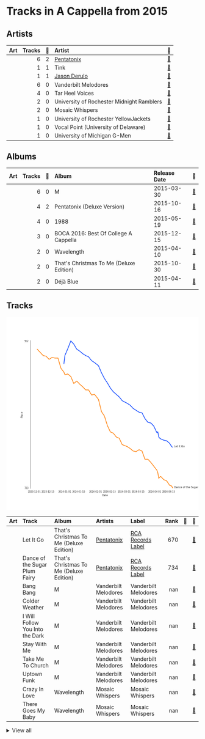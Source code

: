 # Tracks in A Cappella from 2015

## Artists

| Art | Tracks | 💚 | Artist | 🔗 |
|:---|---:|---:|:---|:---|
| <img src="https://i.scdn.co/image/ab6761610000e5eb746dd598cf914934bd27ed7e" alt="" width="50" /> | 6 | 2 | [Pentatonix](../../../artists/pentatonix/overview.md) | [🔗](https://open.spotify.com/artist/26AHtbjWKiwYzsoGoUZq53) |
| <img src="https://i.scdn.co/image/ab6761610000e5ebee310fa1ea1733fd31d9866c" alt="" width="50" /> | 1 | 1 | Tink | [🔗](https://open.spotify.com/artist/4v6XOdonnfpdTKTRJArG7v) |
| <img src="https://i.scdn.co/image/ab6761610000e5eb62fa38af4bdc7322b2103493" alt="" width="50" /> | 1 | 1 | [Jason Derulo](../../../artists/jason_derulo/overview.md) | [🔗](https://open.spotify.com/artist/07YZf4WDAMNwqr4jfgOZ8y) |
| <img src="https://i.scdn.co/image/ab6761610000e5eb8cb389217e22c8ecb1846122" alt="" width="50" /> | 6 | 0 | Vanderbilt Melodores | [🔗](https://open.spotify.com/artist/7HkF8fT7TZlrQsjSgWUEXN) |
| <img src="https://i.scdn.co/image/ab6761610000e5eb3a9c5b798300322d4bc698f0" alt="" width="50" /> | 4 | 0 | Tar Heel Voices | [🔗](https://open.spotify.com/artist/1apO6pJsV1nwuF2K8sEsDo) |
| <img src="https://i.scdn.co/image/ab6761610000e5eb71d410aa92b2950f9d59e2bc" alt="" width="50" /> | 2 | 0 | University of Rochester Midnight Ramblers | [🔗](https://open.spotify.com/artist/2Tv49uvEsNJXUpuFL7HuKu) |
| <img src="https://i.scdn.co/image/ab6761610000e5ebca516d559d106ed3854fc71b" alt="" width="50" /> | 2 | 0 | Mosaic Whispers | [🔗](https://open.spotify.com/artist/0fP33MCfVUaPivyFYLZtoh) |
| <img src="https://i.scdn.co/image/ab6761610000e5eb9f0ec2e6469f7552d8a7ea63" alt="" width="50" /> | 1 | 0 | University of Rochester YellowJackets | [🔗](https://open.spotify.com/artist/5PdBpsZXvnEbbTe1589fMO) |
| <img src="https://i.scdn.co/image/ab6761610000e5eb8be60bf944b4dfa165ed2995" alt="" width="50" /> | 1 | 0 | Vocal Point (University of Delaware) | [🔗](https://open.spotify.com/artist/4nrhXBXu7FnxWeSbB21bfk) |
| | 1 | 0 | University of Michigan G-Men | [🔗](https://open.spotify.com/artist/1jANAnjCBrwxiT4c33eeNc) |

## Albums

| Art | Tracks | 💚 | Album | Release Date | 🔗 |
|:---|---:|---:|:---|:---|:---|
| <img src="https://i.scdn.co/image/ab67616d0000b27331c35347cbb989e84ccccf8e" alt="" width="50" /> | 6 | 0 | M | 2015-03-30 | [🔗](https://open.spotify.com/album/1B0XzLFo4XYh8QIwPRTdpR) |
| <img src="https://i.scdn.co/image/ab67616d0000b27338407526ecab26f59f44f999" alt="" width="50" /> | 4 | 2 | Pentatonix (Deluxe Version) | 2015-10-16 | [🔗](https://open.spotify.com/album/6qf9tE8pNRW0kX1Cucrixr) |
| <img src="https://i.scdn.co/image/ab67616d0000b2730719dbaac955fe41fed564ad" alt="" width="50" /> | 4 | 0 | 1988 | 2015-05-19 | [🔗](https://open.spotify.com/album/6nktHqHKPt8kT4ozUJvwrs) |
| <img src="https://i.scdn.co/image/ab67616d0000b2732c9bde1126c992a7140f4976" alt="" width="50" /> | 3 | 0 | BOCA 2016: Best Of College A Cappella | 2015-12-15 | [🔗](https://open.spotify.com/album/2AOr4esohQurJGXklhRH1a) |
| <img src="https://i.scdn.co/image/ab67616d0000b273e49dba8b71933913e6d8cc3f" alt="" width="50" /> | 2 | 0 | Wavelength | 2015-04-10 | [🔗](https://open.spotify.com/album/56RyapLbZ4DESHfzD87X7F) |
| <img src="https://i.scdn.co/image/ab67616d0000b273e0283afa7dd6c6ac806fb67c" alt="" width="50" /> | 2 | 0 | That's Christmas To Me (Deluxe Edition) | 2015-10-30 | [🔗](https://open.spotify.com/album/082VlX7cBth0o8xqDGclNn) |
| <img src="https://i.scdn.co/image/ab67616d0000b27356231fb2f9b79b8ef4e4dcdd" alt="" width="50" /> | 2 | 0 | Déjà Blue | 2015-04-11 | [🔗](https://open.spotify.com/album/1mZNLR8qY6GhhrnCmtEAv3) |

## Tracks

![Track score ranking over time](../../../images/playlists/a_cappella/2015/tracks_time_series.png)

| Art | Track | Album | Artists | Label | Rank | 💚 | 🔗 |
|:---|:---|:---|:---|:---|---:|:---|:---|
| <img src="https://i.scdn.co/image/ab67616d0000b273e0283afa7dd6c6ac806fb67c" alt="" width="50" /> | Let It Go | That's Christmas To Me (Deluxe Edition) | [Pentatonix](../../../artists/pentatonix/overview.md) | [RCA Records Label](../../../labels/rca_records_label) | 670 | | [🔗](https://open.spotify.com/track/2G7K3Op9y3HhqrF2TdHP95) |
| <img src="https://i.scdn.co/image/ab67616d0000b273e0283afa7dd6c6ac806fb67c" alt="" width="50" /> | Dance of the Sugar Plum Fairy | That's Christmas To Me (Deluxe Edition) | [Pentatonix](../../../artists/pentatonix/overview.md) | [RCA Records Label](../../../labels/rca_records_label) | 734 | | [🔗](https://open.spotify.com/track/0u0TlASkQWH2bGIZRu0HLh) |
| <img src="https://i.scdn.co/image/ab67616d0000b27331c35347cbb989e84ccccf8e" alt="" width="50" /> | Bang Bang | M | Vanderbilt Melodores | Vanderbilt Melodores | nan | | [🔗](https://open.spotify.com/track/1UOM0rw7bL6ABrJJdCQVGS) |
| <img src="https://i.scdn.co/image/ab67616d0000b27331c35347cbb989e84ccccf8e" alt="" width="50" /> | Colder Weather | M | Vanderbilt Melodores | Vanderbilt Melodores | nan | | [🔗](https://open.spotify.com/track/6ZlO7zjdkGguzlzqETjQWX) |
| <img src="https://i.scdn.co/image/ab67616d0000b27331c35347cbb989e84ccccf8e" alt="" width="50" /> | I Will Follow You Into the Dark | M | Vanderbilt Melodores | Vanderbilt Melodores | nan | | [🔗](https://open.spotify.com/track/0pSpcp8H6Uz0YYTstd6TQd) |
| <img src="https://i.scdn.co/image/ab67616d0000b27331c35347cbb989e84ccccf8e" alt="" width="50" /> | Stay With Me | M | Vanderbilt Melodores | Vanderbilt Melodores | nan | | [🔗](https://open.spotify.com/track/4RmV6pCVugq1eRjVyAFif0) |
| <img src="https://i.scdn.co/image/ab67616d0000b27331c35347cbb989e84ccccf8e" alt="" width="50" /> | Take Me To Church | M | Vanderbilt Melodores | Vanderbilt Melodores | nan | | [🔗](https://open.spotify.com/track/3V9QTe9fMUYNts2DQMk6kx) |
| <img src="https://i.scdn.co/image/ab67616d0000b27331c35347cbb989e84ccccf8e" alt="" width="50" /> | Uptown Funk | M | Vanderbilt Melodores | Vanderbilt Melodores | nan | | [🔗](https://open.spotify.com/track/5HonIiodFfMQo6ThSI24Xy) |
| <img src="https://i.scdn.co/image/ab67616d0000b273e49dba8b71933913e6d8cc3f" alt="" width="50" /> | Crazy In Love | Wavelength | Mosaic Whispers | Mosaic Whispers | nan | | [🔗](https://open.spotify.com/track/0QC4u321fMlZlCJ46vk5uW) |
| <img src="https://i.scdn.co/image/ab67616d0000b273e49dba8b71933913e6d8cc3f" alt="" width="50" /> | There Goes My Baby | Wavelength | Mosaic Whispers | Mosaic Whispers | nan | | [🔗](https://open.spotify.com/track/5914Jx2xX9GLN2saFuKJk1) |


<details>
<summary>View all</summary>

| Art | Track | Album | Artists | Label | Rank | 💚 | 🔗 |
|:---|:---|:---|:---|:---|---:|:---|:---|
| <img src="https://i.scdn.co/image/ab67616d0000b27356231fb2f9b79b8ef4e4dcdd" alt="" width="50" /> | If I Ain't Got You | Déjà Blue | University of Rochester Midnight Ramblers | The University of Rochester Midnight Ramblers | nan | | [🔗](https://open.spotify.com/track/3uzpLD83HIswicPyNjIAeV) |
| <img src="https://i.scdn.co/image/ab67616d0000b27356231fb2f9b79b8ef4e4dcdd" alt="" width="50" /> | Somebody to Love | Déjà Blue | University of Rochester Midnight Ramblers | The University of Rochester Midnight Ramblers | nan | | [🔗](https://open.spotify.com/track/1eFGyhxh3mhU2UhO43cikk) |
| <img src="https://i.scdn.co/image/ab67616d0000b2730719dbaac955fe41fed564ad" alt="" width="50" /> | Can't Take My Eyes Off You | 1988 | Tar Heel Voices | Tar Heel Voices | nan | | [🔗](https://open.spotify.com/track/421iteTHiwbWZneFqAUQpS) |
| <img src="https://i.scdn.co/image/ab67616d0000b2730719dbaac955fe41fed564ad" alt="" width="50" /> | Chandelier | 1988 | Tar Heel Voices | Tar Heel Voices | nan | | [🔗](https://open.spotify.com/track/18wXABY4rT8OWkluEuXir0) |
| <img src="https://i.scdn.co/image/ab67616d0000b2730719dbaac955fe41fed564ad" alt="" width="50" /> | Counting Stars | 1988 | Tar Heel Voices | Tar Heel Voices | nan | | [🔗](https://open.spotify.com/track/497vByhCSwcQHKrLOqsXgA) |
| <img src="https://i.scdn.co/image/ab67616d0000b2730719dbaac955fe41fed564ad" alt="" width="50" /> | Say Something | 1988 | Tar Heel Voices | Tar Heel Voices | nan | | [🔗](https://open.spotify.com/track/2lXAm7golSL8XPCJiv8qVS) |
| <img src="https://i.scdn.co/image/ab67616d0000b27338407526ecab26f59f44f999" alt="" width="50" /> | Can't Sleep Love | Pentatonix (Deluxe Version) | [Pentatonix](../../../artists/pentatonix/overview.md) | [RCA Records Label](../../../labels/rca_records_label) | nan | | [🔗](https://open.spotify.com/track/1klGbW5a9qTBFUjFfddbmU) |
| <img src="https://i.scdn.co/image/ab67616d0000b27338407526ecab26f59f44f999" alt="" width="50" /> | Can't Sleep Love (feat. Tink) | Pentatonix (Deluxe Version) | [Pentatonix](../../../artists/pentatonix/overview.md), Tink | [RCA Records Label](../../../labels/rca_records_label) | nan | 💚 | [🔗](https://open.spotify.com/track/1GXFYdKM6MNrogE2PacpKe) |
| <img src="https://i.scdn.co/image/ab67616d0000b27338407526ecab26f59f44f999" alt="" width="50" /> | If I Ever Fall In Love (feat. Jason Derulo) | Pentatonix (Deluxe Version) | [Pentatonix](../../../artists/pentatonix/overview.md), [Jason Derulo](../../../artists/jason_derulo/overview.md) | [RCA Records Label](../../../labels/rca_records_label) | nan | 💚 | [🔗](https://open.spotify.com/track/3vaWsG3oKZt0bSra2p5c5R) |
| <img src="https://i.scdn.co/image/ab67616d0000b27338407526ecab26f59f44f999" alt="" width="50" /> | Na Na Na | Pentatonix (Deluxe Version) | [Pentatonix](../../../artists/pentatonix/overview.md) | [RCA Records Label](../../../labels/rca_records_label) | nan | | [🔗](https://open.spotify.com/track/6v08G3CGcoyiODIWZoOxR4) |
| <img src="https://i.scdn.co/image/ab67616d0000b2732c9bde1126c992a7140f4976" alt="" width="50" /> | Bang Bang | BOCA 2016: Best Of College A Cappella | University of Rochester YellowJackets | [Varsity Vocals](../../../labels/varsity_vocals) | nan | | [🔗](https://open.spotify.com/track/41O5Dh0QQF7x8djeNhCHzK) |
| <img src="https://i.scdn.co/image/ab67616d0000b2732c9bde1126c992a7140f4976" alt="" width="50" /> | Break Free | BOCA 2016: Best Of College A Cappella | Vocal Point (University of Delaware) | [Varsity Vocals](../../../labels/varsity_vocals) | nan | | [🔗](https://open.spotify.com/track/1ytCzhV54aRqPpMMxhiQGD) |
| <img src="https://i.scdn.co/image/ab67616d0000b2732c9bde1126c992a7140f4976" alt="" width="50" /> | Skinny Love | BOCA 2016: Best Of College A Cappella | University of Michigan G-Men | [Varsity Vocals](../../../labels/varsity_vocals) | nan | | [🔗](https://open.spotify.com/track/6PWPv9j5TcbDd9LjJC7s5W) |

</details>

